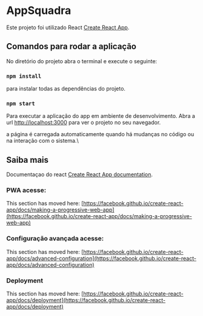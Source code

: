 # AppSquadra 

Este projeto foi utilizado React [Create React App](https://github.com/facebook/create-react-app).

## Comandos para rodar a aplicação

No diretório do projeto abra o terminal e execute o seguinte:

### `npm install` 
para instalar todas as dependências do projeto.

### `npm start` 
Para executar a aplicação do app em ambiente de desenvolvimento.
Abra a url [http://localhost:3000](http://localhost:3000) para ver o projeto no seu navegador.

a página é carregada automaticamente quando há mudanças no código ou na interação com o sistema.\

## Saiba mais

Documentaçao do react [Create React App documentation](https://facebook.github.io/create-react-app/docs/getting-started).

### PWA acesse:

This section has moved here: [https://facebook.github.io/create-react-app/docs/making-a-progressive-web-app](https://facebook.github.io/create-react-app/docs/making-a-progressive-web-app)

### Configuração avançada acesse:

This section has moved here: [https://facebook.github.io/create-react-app/docs/advanced-configuration](https://facebook.github.io/create-react-app/docs/advanced-configuration)

### Deployment

This section has moved here: [https://facebook.github.io/create-react-app/docs/deployment](https://facebook.github.io/create-react-app/docs/deployment)


